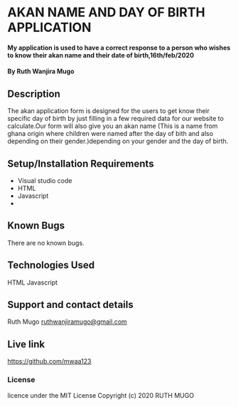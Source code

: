 # AKAN NAME AND DAY OF BIRTH APPLICATION
#### My application is used to have a correct response to a person who wishes to know their akan name and their date of birth,16th/feb/2020
#### By Ruth Wanjira Mugo
## Description
The akan application form is designed for the users to get know their specific day of birth by just filling in a few required data for our website to calculate.Our form will also give you an akan name (This is a  name from ghana origin where children were named after the day of bith and also  depending on their gender.)depending on your gender and the day of birth.
## Setup/Installation Requirements
* Visual studio  code
* HTML
* Javascript
* 

## Known Bugs
There are no known bugs.
## Technologies Used
HTML
Javascript
## Support and contact details
Ruth Mugo ruthwanjiramugo@gmail.com
## Live link
https://github.com/mwaa123
### License
licence under the MIT License Copyright (c) 2020 RUTH MUGO